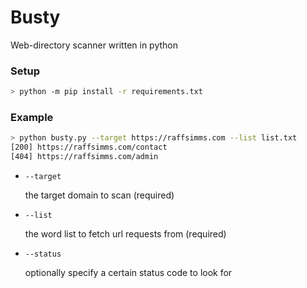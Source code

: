 # Busty
Web-directory scanner written in python


### Setup
```sh
> python -m pip install -r requirements.txt
```

### Example
```sh
> python busty.py --target https://raffsimms.com --list list.txt
[200] https://raffsimms.com/contact
[404] https://raffsimms.com/admin

```
- `--target`

  the target domain to scan (required)
- `--list` 

  the word list to fetch url requests from (required)
- `--status` 

  optionally specify a certain status code to look for
